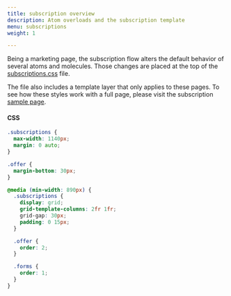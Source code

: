 ```yaml
---
title: subscription overview
description: Atom overloads and the subscription template
menu: subscriptions
weight: 1

---
```

Being a marketing page, the subscription flow alters the default behavior of several atoms and molecules. Those changes are placed at the top of the [subscriptions.css](/css/subscriptions.css) file.

The file also includes a template layer that only applies to these pages. To see how these styles work with a full page, please visit the subscription [sample page](/saratoga/sample/subscription/).

#### CSS
```css
.subscriptions {
  max-width: 1140px;
  margin: 0 auto;
}

.offer {
  margin-bottom: 30px;
}

@media (min-width: 890px) {
  .subscriptions {
    display: grid;
    grid-template-columns: 2fr 1fr;
    grid-gap: 30px;
    padding: 0 15px;
  }

  .offer {
    order: 2;
  }

  .forms {
    order: 1;
  }
}
```
